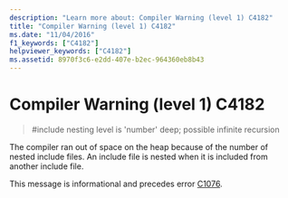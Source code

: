 ```yaml
---
description: "Learn more about: Compiler Warning (level 1) C4182"
title: "Compiler Warning (level 1) C4182"
ms.date: "11/04/2016"
f1_keywords: ["C4182"]
helpviewer_keywords: ["C4182"]
ms.assetid: 8970f3c6-e2dd-407e-b2ec-964360eb8b43
---
```

# Compiler Warning (level 1) C4182

> #include nesting level is 'number' deep; possible infinite recursion

The compiler ran out of space on the heap because of the number of nested include files. An include file is nested when it is included from another include file.

This message is informational and precedes error [C1076](../../error-messages/compiler-errors-1/fatal-error-c1076.md).

